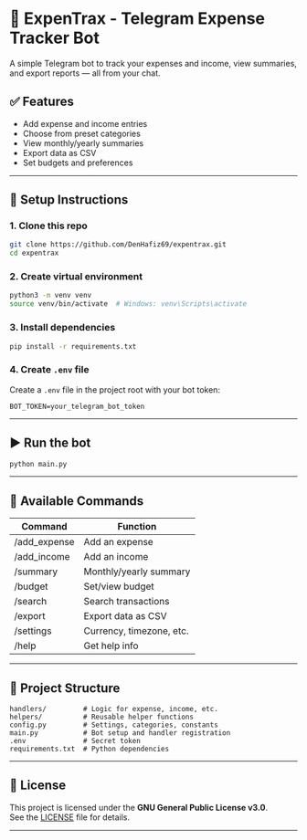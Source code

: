# 💸 ExpenTrax - Telegram Expense Tracker Bot

A simple Telegram bot to track your expenses and income, view summaries, and export reports — all from your chat.

## ✅ Features

- Add expense and income entries
- Choose from preset categories
- View monthly/yearly summaries
- Export data as CSV
- Set budgets and preferences

---

## 🚀 Setup Instructions

### 1. Clone this repo
```bash
git clone https://github.com/DenHafiz69/expentrax.git
cd expentrax
```

### 2. Create virtual environment
```bash
python3 -m venv venv
source venv/bin/activate  # Windows: venv\Scripts\activate
```

### 3. Install dependencies
```bash
pip install -r requirements.txt
```

### 4. Create `.env` file
Create a `.env` file in the project root with your bot token:
```
BOT_TOKEN=your_telegram_bot_token
```

---

## ▶️ Run the bot
```bash
python main.py
```

---

## 🤖 Available Commands

| Command         | Function                     |
|----------------|------------------------------|
| /add_expense   | Add an expense               |
| /add_income    | Add an income                |
| /summary       | Monthly/yearly summary       |
| /budget        | Set/view budget              |
| /search        | Search transactions          |
| /export        | Export data as CSV           |
| /settings      | Currency, timezone, etc.     |
| /help          | Get help info                |

---

## 📁 Project Structure

```
handlers/         # Logic for expense, income, etc.
helpers/          # Reusable helper functions
config.py         # Settings, categories, constants
main.py           # Bot setup and handler registration
.env              # Secret token
requirements.txt  # Python dependencies
```

---

## 📄 License

This project is licensed under the **GNU General Public License v3.0**.  
See the [LICENSE](LICENSE) file for details.

---
